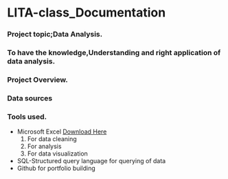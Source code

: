 # LITA-class_Documentation

### Project topic;Data Analysis.
### To have the knowledge,Understanding and right application of data analysis.

### Project Overview.

### Data sources

### Tools used.
- Microsoft Excel [Download Here](https;//micrososft.com)
    1. For data cleaning
    2. For analysis
    3. For data visualization
- SQL-Structured query language for querying of data
- Github for portfolio building
